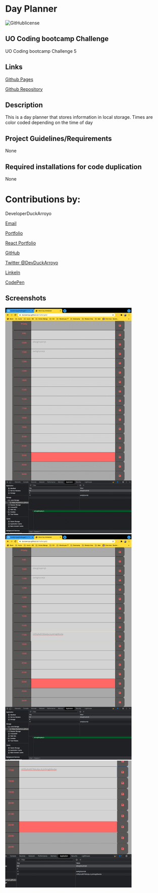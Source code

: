 # Day Planner

![GitHublicense](https://img.shields.io/npm/l/express?style=for-the-badge)

## UO Coding bootcamp Challenge

UO Coding bootcamp Challenge 5

## Links

[Github Pages](https://duckarroyo.github.io/dayPlanner)

[Github Repository](https://github.com/DuckArroyo/dayPlanner)

## Description

This is a day planner that stores information in local storage. Times are color coded depending on the time of day

## Project Guidelines/Requirements

None

## Required installations for code duplication

None

# Contributions by:

DeveloperDuckArroyo

[Email](mailto:DeveloperDuckArroyo@gmail.com)

[Portfolio](https://duckarroyo.github.io/portfolio/)

[React Portfolio](https://peaceful-journey-85026.herokuapp.com/)

[GitHub](https://github.com/DuckArroyo)

[Twitter @DevDuckArroyo](https://twitter.com/DevDuckArroyo)

[LinkeIn](https://www.linkedin.com/in/duckarroyo)

[CodePen](https://codepen.io/DeveloperDuckArroyo)

## Screenshots

<img src="./screenshots/Challenge5Full.png" style="width: 400px">
<img src="./screenshots/Challenge5Typed.png" style="width: 400px">
<img src="./screenshots/Challenge5Saved.png" style="width: 400px">
